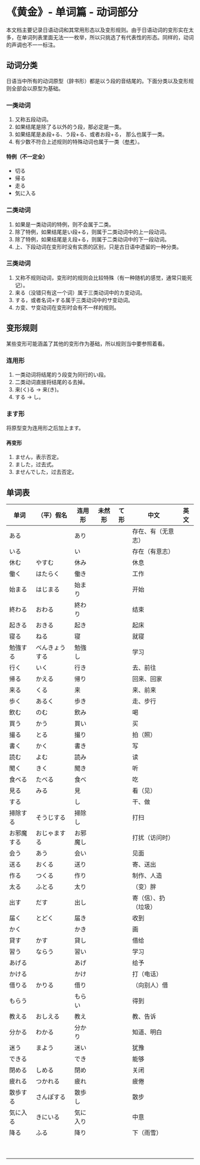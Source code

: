 # 《黄金》- 单词篇 - 动词部分

本文档主要记录日语动词和其常用形态以及变形规则。由于日语动词的变形实在太多，在单词列表里面无法一一枚举，所以只挑选了有代表性的形态。同样的，动词的声调也不一一标注。

## 动词分类
日语当中所有的动词原型（辞书形）都是以う段的音结尾的。下面分类以及变形规则全部会以原型为基础。

### 一类动词
1. 又称五段动词。
2. 如果结尾是除了る以外的う段，那必定是一类。
3. 如果结尾是あ段+る、う段+る、或者お段+る， 那么也属于一类。
4. 有少数不符合上述规则的特殊动词也属于一类（[参考](#特例)）。

#### 特例（不一定全）
* 切る
* 帰る
* 走る
* 気に入る

### 二类动词
1. 如果是一类动词的特例，则不会属于二类。
2. 除了特例，如果结尾是い段+る，则属于二类动词中的上一段动词。
3. 除了特例，如果结尾是え段+る，则属于二类动词中的下一段动词。
4. 上、下段动词在变形时没有实质的区别，只是古日语中遗留的一种分类。

### 三类动词
1. 又称不规则动词，变形时的规则会比较特殊（有一种随机的感觉，通常只能死记）。
2. 来る（没错只有这一个词）属于三类动词中的カ变动词。
3. する，或者名词+する属于三类动词中的サ变动词。
4. カ变、サ变动词在变形时会有不一样的规则。

## 变形规则
某些变形可能涵盖了其他的变形作为基础，所以规则当中要参照着看。

### 连用形
1. 一类动词将结尾的う段变为同行的い段。
2. 二类动词直接将结尾的る去掉。
3. 来(く)る -> 来(き)。
4. する -> し。

### ます形
将原型变为连用形之后加上ます。

#### 再变形
1. ません，表示否定。
2. ました，过去式。
3. ませんでした，过去否定。

## 单词表
| 单词       | （平）假名     | 连用形   | 未然形 | て形 | 中文                 | 英文 |
| ---------- | -------------- | -------- | ------ | ---- | -------------------- | ---- |
| ある       |                | あり     |        |      | 存在、有（无意志）   |      |
| いる       |                | い       |        |      | 存在（有意志）       |      |
| 休む       | やすむ         | 休み     |        |      | 休息                 |      |
| 働く       | はたらく       | 働き     |        |      | 工作                 |      |
| 始まる     | はじまる       | 始まり   |        |      | 开始                 |      |
| 終わる     | おわる         | 終わり   |        |      | 结束                 |      |
| 起きる     | おきる         | 起き     |        |      | 起床                 |      |
| 寝る       | ねる           | 寝       |        |      | 就寝                 |      |
| 勉強する   | べんきょうする | 勉強し   |        |      | 学习                 |      |
| 行く       | いく           | 行き     |        |      | 去、前往             |      |
| 帰る       | かえる         | 帰り     |        |      | 回来、回家           |      |
| 来る       | くる           | 来       |        |      | 来、前来             |      |
| 歩く       | あるく         | 歩き     |        |      | 走、步行             |      |
| 飲む       | のむ           | 飲み     |        |      | 喝                   |      |
| 買う       | かう           | 買い     |        |      | 买                   |      |
| 撮る       | とる           | 撮り     |        |      | 拍（照）             |      |
| 書く       | かく           | 書き     |        |      | 写                   |      |
| 読む       | よむ           | 読み     |        |      | 读                   |      |
| 聞く       | きく           | 聞き     |        |      | 听                   |      |
| 食べる     | たべる         | 食べ     |        |      | 吃                   |      |
| 見る       | みる           | 見       |        |      | 看（见）             |      |
| する       |                | し       |        |      | 干、做               |      |
| 掃除する   | そうじする     | 掃除し   |        |      | 打扫                 |      |
| お邪魔する | おじゃまする   | お邪魔し |        |      | 打扰（访问时）       |      |
| 会う       | あう           | 会い     |        |      | 见面                 |      |
| 送る       | おくる         | 送り     |        |      | 寄、送出             |      |
| 作る       | つくる         | 作り     |        |      | 制作、人造           |      |
| 太る       | ふとる         | 太り     |        |      | （变）胖             |      |
| 出す       | だす           | 出し     |        |      | 寄（信）、扔（垃圾） |      |
| 届く       | とどく         | 届き     |        |      | 收到                 |      |
| かく       |                | かき     |        |      | 画                   |      |
| 貸す       | かす           | 貸し     |        |      | 借给                 |      |
| 習う       | ならう         | 習い     |        |      | 学习                 |      |
| あげる     |                | あげ     |        |      | 给予                 |      |
| かける     |                | かけ     |        |      | 打（电话）           |      |
| 借りる     | かりる         | 借り     |        |      | （向别人）借         |      |
| もらう     |                | もらい   |        |      | 得到                 |      |
| 教える     | おしえる       | 教え     |        |      | 教、告诉             |      |
| 分かる     | わかる         | 分かり   |        |      | 知道、明白           |      |
| 迷う       | まよう         | 迷い     |        |      | 犹豫                 |      |
| できる     |                | でき     |        |      | 能够                 |      |
| 閉める     | しめる         | 閉め     |        |      | 关闭                 |      |
| 疲れる     | つかれる       | 疲れ     |        |      | 疲倦                 |      |
| 散歩する   | さんぽする     | 散歩し   |        |      | 散步                 |      |
| 気に入る   | きにいる       | 気に入り |        |      | 中意                 |      |
| 降る       | ふる           | 降り     |        |      | 下（雨雪）           |      |
|            |                |          |        |      |                      |      |
|            |                |          |        |      |                      |      |
|            |                |          |        |      |                      |      |
|            |                |          |        |      |                      |      |
|            |                |          |        |      |                      |      |
|            |                |          |        |      |                      |      |
|            |                |          |        |      |                      |      |
|            |                |          |        |      |                      |      |
|            |                |          |        |      |                      |      |
